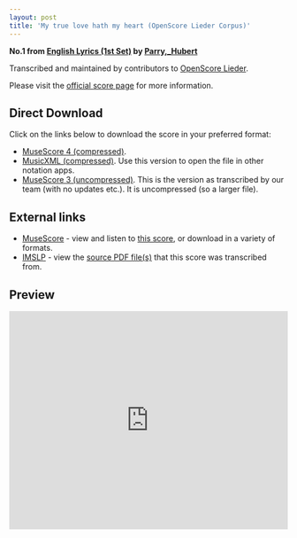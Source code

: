 ```yaml
---
layout: post
title: 'My true love hath my heart (OpenScore Lieder Corpus)'
---
```


__No.1 from [English Lyrics (1st Set)](https://fourscoreandmore.org/openscore/lieder/Parry%2C_Hubert/English_Lyrics_%281st_Set%29/) by [Parry,_Hubert](https://fourscoreandmore.org/openscore/lieder/Parry%2C_Hubert)__

Transcribed and maintained by contributors to [OpenScore Lieder].

Please visit the [official score page] for more information.

[official score page]: https://musescore.com/openscore-lieder-corpus/scores/6425218
[OpenScore Lieder]: https://musescore.com/openscore-lieder-corpus

## Direct Download

Click on the links below to download the score in your preferred format:
- [MuseScore 4 (compressed)](https://fourscoreandmore.org/openscore/lieder/Parry%2C_Hubert/English_Lyrics_%281st_Set%29/1_My_true_love_hath_my_heart.mscz).
- [MusicXML (compressed)](https://fourscoreandmore.org/openscore/lieder/Parry%2C_Hubert/English_Lyrics_%281st_Set%29/1_My_true_love_hath_my_heart.mxl). Use this version to open the file in other notation apps.
- [MuseScore 3 (uncompressed)](https://raw.githubusercontent.com/OpenScore/Lieder/refs/heads/main/scores/Parry%2C_Hubert/English_Lyrics_%281st_Set%29/1_My_true_love_hath_my_heart/lc6425218.mscx). This is the version as transcribed by our team (with no updates etc.). It is uncompressed (so a larger file).

## External links

- [MuseScore] - view and listen to [this score][MuseScore], or download in a variety of formats.
- [IMSLP] - view the [source PDF file(s)][IMSLP] that this score was transcribed from.

[MuseScore]: https://musescore.com/score/6425218
[IMSLP]: https://imslp.org/wiki/Special:ReverseLookup/33700

## Preview

<iframe width="100%" height="394" src="https://musescore.com/openscore-lieder-corpus/scores/6425218/embed" frameborder="0" allowfullscreen allow="autoplay; fullscreen"></iframe>
